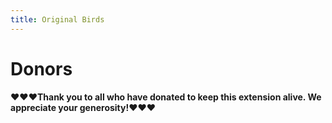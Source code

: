 ```yaml
---
title: Original Birds
---
```


<style>
	ul {
		list-style: none;
		padding-left: 1em;
	}

	ul[id^="gold"] > li:before {
		content: "💛";
		background-color: #1d9bf0;
		padding: 3px;
		margin-right: 0.1em;
	}

	ul[id^="silver"] > li:before {
		content: "🤍";
		background-color: #1d9bf0;
		padding: 3px;
		margin-right: 0.1em;
	}

	ul[id^="bronze"] > li:before {
		content: "🧡";
		background-color: #1d9bf0;
		padding: 3px;
		margin-right: 0.1em;
	}
</style>

# Donors

**❤️❤️❤️Thank you to all who have donated to keep this extension alive. We appreciate your generosity!❤️❤️❤️**

<ul id="gold-list" style="margin: 0;">
</ul>
<ul id="silver-list" style="margin: 0;">
</ul>
<ul id="bronze-list" style="margin: 0;">
</ul>

<script>
	const url = "https://original-birds.pages.dev/supporters.json";

	// Fetch the JSON data from the URL
	fetch(url).then(response => response.json()).then(data => {

		if (typeof data.supporters === 'undefined') {

			console.error("Supporters undefined!");
			return;
		}

		// Get the container element to display the list
		const gold = document.getElementById("gold-list");
		const silver = document.getElementById("silver-list");
		const bronze = document.getElementById("bronze-list");

		// Extract the list of supporters from the JSON data
		const supporters = data.supporters;
		// Loop through the list of supporters and create a list item for each one
		for (const handle of Object.keys(supporters)) {

			// filter for contributors
			if (supporters[handle].type !== "subscriber") {

				continue;
			}

			let the_list = null;
			const tier = donor.tier;
			if (tier === "gold") {

				the_list = gold;
			}
			else if (tier === "silver") {

				the_list = silver;
			}
			else if (tier === "bronze") {

				the_list = bronze;
			}

			if (the_list === null) {

				// something bad happened
				continue;
			}
			const listItem = document.createElement("li");
			const linkElement = document.createElement("a");
			linkElement.href = "https://twitter.com/" + handle;
			linkElement.textContent = "@" + handle;
			listItem.appendChild(linkElement);
			container.appendChild(listItem);
		}
	})
	.catch(error => console.error(error));
</script>
